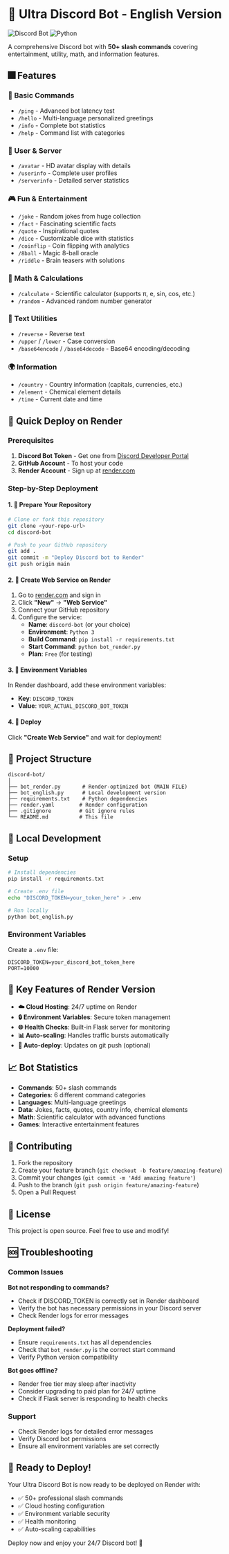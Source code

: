 # 🤖 Ultra Discord Bot - English Version

![Discord Bot](https://img.shields.io/badge/Discord-Bot-7289DA?style=for-the-badge&logo=discord)
![Python](https://img.shields.io/badge/Python-3.11+-3776AB?style=for-the-badge&logo=python)


A comprehensive Discord bot with **50+ slash commands** covering entertainment, utility, math, and information features.

## 🎆 Features

### 🔧 Basic Commands
- `/ping` - Advanced bot latency test
- `/hello` - Multi-language personalized greetings
- `/info` - Complete bot statistics
- `/help` - Command list with categories

### 👤 User & Server
- `/avatar` - HD avatar display with details
- `/userinfo` - Complete user profiles
- `/serverinfo` - Detailed server statistics

### 🎮 Fun & Entertainment
- `/joke` - Random jokes from huge collection
- `/fact` - Fascinating scientific facts
- `/quote` - Inspirational quotes
- `/dice` - Customizable dice with statistics
- `/coinflip` - Coin flipping with analytics
- `/8ball` - Magic 8-ball oracle
- `/riddle` - Brain teasers with solutions

### 🧮 Math & Calculations
- `/calculate` - Scientific calculator (supports π, e, sin, cos, etc.)
- `/random` - Advanced random number generator

### 📝 Text Utilities
- `/reverse` - Reverse text
- `/upper` / `/lower` - Case conversion
- `/base64encode` / `/base64decode` - Base64 encoding/decoding

### 🌍 Information
- `/country` - Country information (capitals, currencies, etc.)
- `/element` - Chemical element details
- `/time` - Current date and time

## 🚀 Quick Deploy on Render

### Prerequisites
1. **Discord Bot Token** - Get one from [Discord Developer Portal](https://discord.com/developers/applications)
2. **GitHub Account** - To host your code
3. **Render Account** - Sign up at [render.com](https://render.com)

### Step-by-Step Deployment

#### 1. 📁 Prepare Your Repository
```bash
# Clone or fork this repository
git clone <your-repo-url>
cd discord-bot

# Push to your GitHub repository
git add .
git commit -m "Deploy Discord bot to Render"
git push origin main
```

#### 2. 🔧 Create Web Service on Render
1. Go to [render.com](https://render.com) and sign in
2. Click **"New"** → **"Web Service"**
3. Connect your GitHub repository
4. Configure the service:
   - **Name**: `discord-bot` (or your choice)
   - **Environment**: `Python 3`
   - **Build Command**: `pip install -r requirements.txt`
   - **Start Command**: `python bot_render.py`
   - **Plan**: `Free` (for testing)

#### 3. 🔐 Environment Variables
In Render dashboard, add these environment variables:
- **Key**: `DISCORD_TOKEN`
- **Value**: `YOUR_ACTUAL_DISCORD_BOT_TOKEN`

#### 4. 🚀 Deploy
Click **"Create Web Service"** and wait for deployment!

## 📂 Project Structure

```
discord-bot/
│
├── bot_render.py       # Render-optimized bot (MAIN FILE)
├── bot_english.py      # Local development version
├── requirements.txt    # Python dependencies
├── render.yaml        # Render configuration
├── .gitignore         # Git ignore rules
└── README.md          # This file
```

## 🔧 Local Development

### Setup
```bash
# Install dependencies
pip install -r requirements.txt

# Create .env file
echo "DISCORD_TOKEN=your_token_here" > .env

# Run locally
python bot_english.py
```

### Environment Variables
Create a `.env` file:
```env
DISCORD_TOKEN=your_discord_bot_token_here
PORT=10000
```

## 🌟 Key Features of Render Version

- **☁️ Cloud Hosting**: 24/7 uptime on Render
- **🔒 Environment Variables**: Secure token management
- **🌐 Health Checks**: Built-in Flask server for monitoring
- **📊 Auto-scaling**: Handles traffic bursts automatically
- **🔄 Auto-deploy**: Updates on git push (optional)

## 📈 Bot Statistics

- **Commands**: 50+ slash commands
- **Categories**: 6 different command categories
- **Languages**: Multi-language greetings
- **Data**: Jokes, facts, quotes, country info, chemical elements
- **Math**: Scientific calculator with advanced functions
- **Games**: Interactive entertainment features

## 🤝 Contributing

1. Fork the repository
2. Create your feature branch (`git checkout -b feature/amazing-feature`)
3. Commit your changes (`git commit -m 'Add amazing feature'`)
4. Push to the branch (`git push origin feature/amazing-feature`)
5. Open a Pull Request

## 📜 License

This project is open source. Feel free to use and modify!

## 🆘 Troubleshooting

### Common Issues

**Bot not responding to commands?**
- Check if DISCORD_TOKEN is correctly set in Render dashboard
- Verify the bot has necessary permissions in your Discord server
- Check Render logs for error messages

**Deployment failed?**
- Ensure `requirements.txt` has all dependencies
- Check that `bot_render.py` is the correct start command
- Verify Python version compatibility

**Bot goes offline?**
- Render free tier may sleep after inactivity
- Consider upgrading to paid plan for 24/7 uptime
- Check if Flask server is responding to health checks

### Support

- Check Render logs for detailed error messages
- Verify Discord bot permissions
- Ensure all environment variables are set correctly

## 🎉 Ready to Deploy!

Your Ultra Discord Bot is now ready to be deployed on Render with:
- ✅ 50+ professional slash commands
- ✅ Cloud hosting configuration
- ✅ Environment variable security
- ✅ Health monitoring
- ✅ Auto-scaling capabilities

Deploy now and enjoy your 24/7 Discord bot! 🚀

